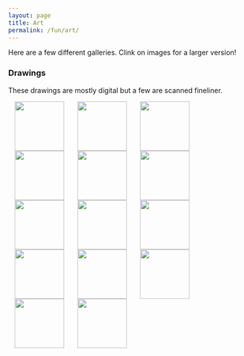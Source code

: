 ```yaml
---
layout: page
title: Art
permalink: /fun/art/
---
```


Here are a few different galleries. Clink on images for a
larger version!

### Drawings

These drawings are mostly digital but a few are scanned fineliner.

<a href="/assets/art/drawing/antenna.jpg" style="float: left; margin-left:
10pt; margin-right: 10pt;"><img border="0" height="100"
src="https://hapax.github.io/assets/art/drawing/antenna.jpg"
/></a>

<a href="/assets/art/drawing/deaf.jpg" style="float: left; margin-left:
10pt; margin-right: 10pt"><img border="0" height="100"
src="https://hapax.github.io/assets/art/drawing/deaf.jpg"
/></a>

<a href="/assets/art/drawing/felp.jpg" style="float: left; margin-left:
10pt; margin-right: 10pt"><img border="0" height="100"
src="https://hapax.github.io/assets/art/drawing/felp.jpg"
/></a>

<a href="/assets/art/drawing/hat.jpg" style="float: left; margin-left:
10pt; margin-right: 10pt"><img border="0" height="100"
src="https://hapax.github.io/assets/art/drawing/hat.jpg"
/></a>

<a href="/assets/art/drawing/helicopter.jpg" style="float: left; margin-left:
10pt; margin-right: 10pt"><img border="0" height="100"
src="https://hapax.github.io/assets/art/drawing/helicopter.jpg"
/></a>

<a href="/assets/art/drawing/ill.jpg" style="float: left; margin-left:
10pt; margin-right: 10pt"><img border="0" height="100"
src="https://hapax.github.io/assets/art/drawing/ill.jpg"
/></a>

<a href="/assets/art/drawing/joyce.jpg" style="float: left; margin-left:
10pt; margin-right: 10pt"><img border="0" height="100"
src="https://hapax.github.io/assets/art/drawing/joyce.jpg"
/></a>

<a href="/assets/art/drawing/kafka.jpg" style="float: left; margin-left:
10pt; margin-right: 10pt"><img border="0" height="100"
src="https://hapax.github.io/assets/art/drawing/kafka.jpg"
/></a>

<a href="/assets/art/drawing/laugh.jpg" style="float: left; margin-left:
10pt; margin-right: 10pt"><img border="0" height="100"
src="https://hapax.github.io/assets/art/drawing/laugh.jpg"
/></a>

<a href="/assets/art/drawing/morrissey.jpg" style="float: left; margin-left:
10pt; margin-right: 10pt"><img border="0" height="100"
src="https://hapax.github.io/assets/art/drawing/morrissey.jpg"
/></a>

<a href="/assets/art/drawing/rabbit.jpg" style="float: left; margin-left:
10pt; margin-right: 10pt"><img border="0" height="100"
src="https://hapax.github.io/assets/art/drawing/rabbit.jpg"
/></a>

<a href="/assets/art/drawing/rasputin.jpg" style="float: left; margin-left:
10pt; margin-right: 10pt"><img border="0" height="100"
src="https://hapax.github.io/assets/art/drawing/rasputin.jpg"
/></a>

<a href="/assets/art/drawing/siouxsie.jpg" s style="float: left; margin-left:
10pt; margin-right: 10pt"><img border="0" height="100"
src="https://hapax.github.io/assets/art/drawing/siouxsie.jpg"
/></a>

<a href="/assets/art/drawing/zombie.jpg" style="margin-left:
10pt; margin-right: 10pt"><img border="0" height="100"
src="https://hapax.github.io/assets/art/drawing/zombie.jpg"
/></a>
